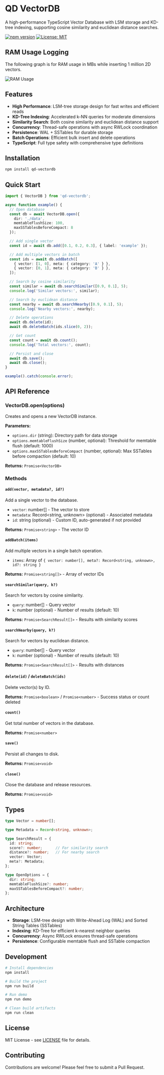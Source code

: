 # QD VectorDB

A high-performance TypeScript Vector Database with LSM storage and KD-tree indexing, supporting cosine similarity and euclidean distance searches.

[![npm version](https://badge.fury.io/js/qd-vectordb.svg)](https://badge.fury.io/js/qd-vectordb)
[![License: MIT](https://img.shields.io/badge/License-MIT-yellow.svg)](https://opensource.org/licenses/MIT)

## RAM Usage Logging

The following graph is for RAM usage in MBs while inserting 1 million 2D vectors.

![RAM Usage](./assets/ram.jpg)

## Features

- **High Performance**: LSM-tree storage design for fast writes and efficient reads
- **KD-Tree Indexing**: Accelerated k-NN queries for moderate dimensions
- **Similarity Search**: Both cosine similarity and euclidean distance support
- **Concurrency**: Thread-safe operations with async RWLock coordination
- **Persistence**: WAL + SSTables for durable storage
- **Batch Operations**: Efficient bulk insert and delete operations
- **TypeScript**: Full type safety with comprehensive type definitions

## Installation

```bash
npm install qd-vectordb
```

## Quick Start

```typescript
import { VectorDB } from 'qd-vectordb';

async function example() {
  // Open database
  const db = await VectorDB.open({ 
    dir: './data',
    memtableFlushSize: 100,
    maxSSTablesBeforeCompact: 8
  });

  // Add single vector
  const id = await db.add([0.1, 0.2, 0.3], { label: 'example' });

  // Add multiple vectors in batch
  const ids = await db.addBatch([
    { vector: [1, 0], meta: { category: 'A' } },
    { vector: [0, 1], meta: { category: 'B' } },
  ]);

  // Search by cosine similarity
  const similar = await db.searchSimilar([0.9, 0.1], 5);
  console.log('Similar vectors:', similar);

  // Search by euclidean distance
  const nearby = await db.searchNearby([0.9, 0.1], 5);
  console.log('Nearby vectors:', nearby);

  // Delete operations
  await db.delete(id);
  await db.deleteBatch(ids.slice(0, 2));

  // Get count
  const count = await db.count();
  console.log('Total vectors:', count);

  // Persist and close
  await db.save();
  await db.close();
}

example().catch(console.error);
```

## API Reference

### VectorDB.open(options)

Creates and opens a new VectorDB instance.

**Parameters:**
- `options.dir` (string): Directory path for data storage
- `options.memtableFlushSize` (number, optional): Threshold for memtable flush (default: 1000)
- `options.maxSSTablesBeforeCompact` (number, optional): Max SSTables before compaction (default: 10)

**Returns:** `Promise<VectorDB>`

### Methods

#### `add(vector, metadata?, id?)`
Add a single vector to the database.

- `vector`: number[] - The vector to store
- `metadata`: Record<string, unknown> (optional) - Associated metadata
- `id`: string (optional) - Custom ID, auto-generated if not provided

**Returns:** `Promise<string>` - The vector ID

#### `addBatch(items)`
Add multiple vectors in a single batch operation.

- `items`: Array of `{ vector: number[], meta?: Record<string, unknown>, id?: string }`

**Returns:** `Promise<string[]>` - Array of vector IDs

#### `searchSimilar(query, k?)`
Search for vectors by cosine similarity.

- `query`: number[] - Query vector
- `k`: number (optional) - Number of results (default: 10)

**Returns:** `Promise<SearchResult[]>` - Results with similarity scores

#### `searchNearby(query, k?)`
Search for vectors by euclidean distance.

- `query`: number[] - Query vector  
- `k`: number (optional) - Number of results (default: 10)

**Returns:** `Promise<SearchResult[]>` - Results with distances

#### `delete(id)` / `deleteBatch(ids)`
Delete vector(s) by ID.

**Returns:** `Promise<boolean>` / `Promise<number>` - Success status or count deleted

#### `count()`
Get total number of vectors in the database.

**Returns:** `Promise<number>`

#### `save()`
Persist all changes to disk.

**Returns:** `Promise<void>`

#### `close()`
Close the database and release resources.

**Returns:** `Promise<void>`

## Types

```typescript
type Vector = number[];

type Metadata = Record<string, unknown>;

type SearchResult = {
  id: string;
  score?: number;      // For similarity search
  distance?: number;   // For nearby search
  vector: Vector;
  meta?: Metadata;
};

type OpenOptions = {
  dir: string;
  memtableFlushSize?: number;
  maxSSTablesBeforeCompact?: number;
};
```

## Architecture

- **Storage**: LSM-tree design with Write-Ahead Log (WAL) and Sorted String Tables (SSTables)
- **Indexing**: KD-Tree for efficient k-nearest neighbor queries
- **Concurrency**: Async RWLock ensures thread-safe operations
- **Persistence**: Configurable memtable flush and SSTable compaction

## Development

```bash
# Install dependencies
npm install

# Build the project
npm run build

# Run demo
npm run demo

# Clean build artifacts
npm run clean
```

## License

MIT License - see [LICENSE](LICENSE) file for details.

## Contributing

Contributions are welcome! Please feel free to submit a Pull Request.
